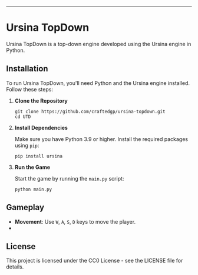 <div class="markdown prose w-full break-words dark:prose-invert dark" bis_skin_checked="1"><hr><h1>Ursina TopDown</h1><p>Ursina TopDown is a top-down engine developed using the Ursina engine in Python.</p><h2>Installation</h2><p>To run Ursina TopDown, you'll need Python and the Ursina engine installed. Follow these steps:</p><ol><li><p><strong>Clone the Repository</strong></p><pre class="!overflow-visible"><div class="dark bg-gray-950 contain-inline-size rounded-md border-[0.5px] border-token-border-medium relative" bis_skin_checked="1"><div class="flex items-center text-token-text-secondary bg-token-main-surface-secondary px-4 py-2 text-xs font-sans justify-between rounded-t-md h-9" bis_skin_checked="1"></div><div class="sticky top-9 md:top-[5.75rem]" bis_skin_checked="1"><div class="absolute bottom-0 right-2 flex h-9 items-center" bis_skin_checked="1"><div class="flex items-center rounded bg-token-main-surface-secondary px-2 font-sans text-xs text-token-text-secondary" bis_skin_checked="1"><span class="" data-state="closed"></span></div></div></div><div class="overflow-y-auto p-4" dir="ltr" bis_skin_checked="1"><code class="!whitespace-pre hljs language-bash">git <span class="hljs-built_in">clone</span> https://github.com/craftedgp/ursina-topdown.git
<span class="hljs-built_in">cd</span> UTD
</code></div></div></pre></li><li><p><strong>Install Dependencies</strong></p><p>Make sure you have Python 3.9 or higher. Install the required packages using <code>pip</code>:</p><pre class="!overflow-visible"><div class="dark bg-gray-950 contain-inline-size rounded-md border-[0.5px] border-token-border-medium relative" bis_skin_checked="1"><div class="flex items-center text-token-text-secondary bg-token-main-surface-secondary px-4 py-2 text-xs font-sans justify-between rounded-t-md h-9" bis_skin_checked="1"></div><div class="sticky top-9 md:top-[5.75rem]" bis_skin_checked="1"><div class="absolute bottom-0 right-2 flex h-9 items-center" bis_skin_checked="1"><div class="flex items-center rounded bg-token-main-surface-secondary px-2 font-sans text-xs text-token-text-secondary" bis_skin_checked="1"><span class="" data-state="closed"></span></div></div></div><div class="overflow-y-auto p-4" dir="ltr" bis_skin_checked="1"><code class="!whitespace-pre hljs language-bash">pip install ursina
</code></div></div></pre></li><li><p><strong>Run the Game</strong></p><p>Start the game by running the <code>main.py</code> script:</p><pre class="!overflow-visible"><div class="dark bg-gray-950 contain-inline-size rounded-md border-[0.5px] border-token-border-medium relative" bis_skin_checked="1"><div class="flex items-center text-token-text-secondary bg-token-main-surface-secondary px-4 py-2 text-xs font-sans justify-between rounded-t-md h-9" bis_skin_checked="1"></div><div class="sticky top-9 md:top-[5.75rem]" bis_skin_checked="1"><div class="absolute bottom-0 right-2 flex h-9 items-center" bis_skin_checked="1"><div class="flex items-center rounded bg-token-main-surface-secondary px-2 font-sans text-xs text-token-text-secondary" bis_skin_checked="1"><span class="" data-state="closed"></span></div></div></div><div class="overflow-y-auto p-4" dir="ltr" bis_skin_checked="1"><code class="!whitespace-pre hljs language-bash">python main.py
</code></div></div></pre></li></ol><h2>Gameplay</h2><ul><li><strong>Movement</strong>: Use <code>W</code>, <code>A</code>, <code>S</code>, <code>D</code> keys to move the player.</li><li></li></ul><h2>License</h2><p>This project is licensed under the CC0 License - see the <a rel="noopener">LICENSE</a> file for details.</p>
